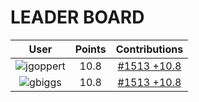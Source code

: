 
# **LEADER BOARD**

| **User** | **Points** | **Contributions** |
| :-------: | :------: | :-------: |
| ![jgoppert]( https://avatars.githubusercontent.com/u/473772?v=4 "jgoppert")  | 10.8  | [#1513 +10.8](https://github.com/gazebosim/gazebo_test_cases/issues/1513#issuecomment-3222312639)  |
| ![gbiggs]( https://avatars.githubusercontent.com/u/163151?v=4 "gbiggs")  | 10.8  | [#1513 +10.8](https://github.com/gazebosim/gazebo_test_cases/issues/1513#issuecomment-3222437048)  |
